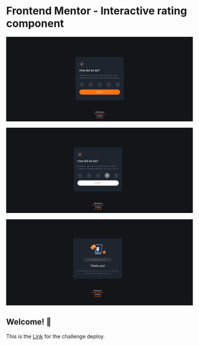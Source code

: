 # Frontend Mentor - Interactive rating component

![Design preview for the Interactive rating component coding challenge](./design/my-desing-1.jpeg)

![Design preview for the Interactive rating component coding challenge](./design/my-desing-2.jpeg)

![Design preview for the Interactive rating component coding challenge](./design/my-desing-3.jpeg)

## Welcome! 👋


  This is the [Link](https://my-interactive-rating-component-main.netlify.app/) for the challenge deploy.



